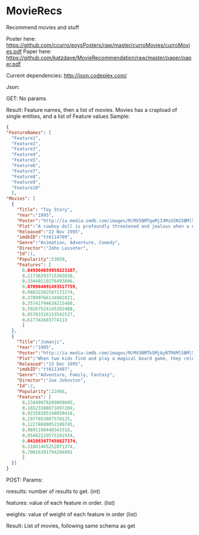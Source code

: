 # MovieRecs
Recommend movies and stuff

Poster here: https://github.com/ccurro/eoysPosters/raw/master/curroMovies/curroMovies.pdf
Paper here: https://github.com/katzdave/MovieRecommendation/raw/master/paper/paper.pdf


Current dependencies:
http://json.codeplex.com/

Json:

GET: No params

Result: Feature names, then a list of movies. Movies has a crapload of single entities, and a list of Feature values Sample:
```json
{
"FeatureNames": [
  "Feature1",
  "Feature2",
  "Feature3",
  "Feature4",
  "Feature5",
  "Feature6",
  "Feature7",
  "Feature8",
  "Feature9",
  "Feature10"
  ],
"Movies": [
  {
    "Title": "Toy Story",
    "Year":"1995",
    "Poster":"http://ia.media-imdb.com/images/M/MV5BMTgwMjI4MzU5N15BMl5BanBnXkFtZTcwMTMyNTk3OA@@._V1_SX300.jpg",
    "Plot":"A cowboy doll is profoundly threatened and jealous when a new spaceman figure supplants him as top toy in a boy's room.",
    "Released":"22 Nov 1995",
    "imdbID":"tt0114709",
    "Genre":"Animation, Adventure, Comedy",
    "Director":"John Lasseter",
    "Id":1,
    "Popularity":53059,
    "Features": [
      0.049364659958223187,
      0.21736293715302038,
      0.33440119276493846,
      0.070964491493517759,
      0.98832382587172274,
      0.37899766134982821,
      0.35741794638215468,
      0.59267524145202488,
      0.85783326153542527,
      0.617342683774113
      ]
  },
  {
    "Title":"Jumanji",
    "Year":"1995",
    "Poster":"http://ia.media-imdb.com/images/M/MV5BMTk5MjAyNTM4Ml5BMl5BanBnXkFtZTgwMjY0MDI0MjE@._V1_SX300.jpg",
    "Plot":"When two kids find and play a magical board game, they release a man trapped for decades in it and a host of dangers that can only be stopped by finishing the game.",
    "Released":"15 Dec 1995",
    "imdbID":"tt0113497",
    "Genre":"Adventure, Family, Fantasy",
    "Director":"Joe Johnston",
    "Id":2,
    "Popularity":22466,
    "Features": [
      0.23449978289869605,
      0.16523108871897269,
      0.92358385348859418,
      0.2977653887578125,
      0.12278608052189745,
      0.9891190440343316,
      0.95402229575161934,
      0.041083477456627174,
      0.31861465252871374,
      0.70016391794204891
      ]
  }]
}
```
POST: Params:

nresults: number of results to get. (int)

features: value of each feature in order. (list<double>)

weights: value of weight of each feature in order (list<double>)


Result: List of movies, following same schema as get

